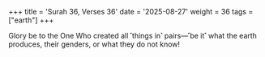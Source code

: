 +++
title = 'Surah 36, Verses 36'
date = '2025-08-27'
weight = 36
tags = ["earth"]
+++

Glory be to the One Who created all ˹things in˺ pairs—˹be it˺ what the earth produces, their genders, or what they do not know!